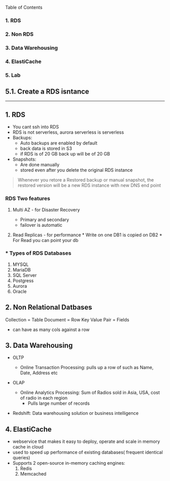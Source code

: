 
Table of Contents
### 1. RDS
### 2. Non RDS
### 3. Data Warehousing
### 4. ElastiCache
### 5. Lab
  ## 5.1. Create a RDS isntance
  
***************************

## 1.  RDS
* You cant ssh into RDS
* RDS is not serverless, aurora serverless is serverless
* Backups:
  * Auto backups are enabled by default
  * back data is stored in S3
  * if RDS is of 20 GB back up will be of 20 GB
* Snapshots:
  * Are done manually
  * stored even after you delete the original RDS instance
  
 
> Whenever you retore a Restored backup or manual snapshot, the restored version will be a new RDS instance with new DNS end point
  
### RDS Two features

  1. Multi AZ - for Disaster Recovery  
     * Primary and secondary
     * failover is automatic
  
  2. Read Replicas - for performance
    * Write on one DB1 is copied on DB2
    * For Read you can point your db 

### * Types of RDS Databases
  1. MYSQL
  2. MariaDB
  3. SQL Server
  4. Postgress
  5. Aurora
  6. Oracle
 

## 2. Non Relational Datbases
    
   Collection     = Table
   Document       = Row
   Key Value Pair = Fields
  
  * can have as many cols against a row
  
## 3. Data Warehousing
  * OLTP 
    * Online Transaction Processing: pulls up a row of such as Name, Date, Address etc
  
  * OLAP
    * Online Analytics Processing: Sum of Radios sold in Asia, USA, cost of radio in each region
      * Pulls large number of records
  
  * Redshift: Data warehousing solution or business intelligence
  
## 4. ElastiCache
  * webservice that makes it easy to deploy, operate and scale in memory cache in cloud
  * used to speed up performance of existing databases( frequent identical queries)
  * Supports 2 open-source in-memory caching engines:
     1. Redis
     2. Memcached
